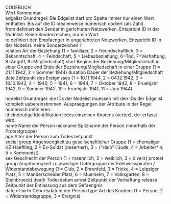 CODEBUCH												
Wert	Kommentar											
edgelist	Grundregel: Die Edgelist darf pro Spalte immer nur einen Wert enthalten. Bis auf die ID idealerweise numerisch codiert (als Zahl).											
from	definiert den Sender in gerichteten Netzwerken. Entspricht ID in der Nodelist. Keine Sonderzeichen, nur ein Wort											
to	definiert den Empfaenger in ungerichteten Netzwerken. Entspricht ID in der Nodelist. Keine Sonderzeichen !	
relation  Art der Beziehung (1 = familiaer, 2 = freundschaftlich, 3 = Bekanntschaft, 4 = Feindschaft, 5 = Liebesbeziehung, 6=Tod, 7=Verhaftung, 8=Angriff, 9=Mitgliedschaft)
start Beginn der Beziehung/Mitgliedschaft in einer Gruppe
end Ende der Beziehung/Mitgliedschaft in einer Gruppe (1 = 21.11.1942, 2 = Sommer 1944)
duration Dauer der Beziehung/Mitgliedschaft
date Zeitpunkt des Ereignisses (1 = 10.11.1944, 2 = 04.12.1942, 3 = 18.10.1943, 4 = 1940, 5 = 1941, 6 = 1944, 7 = Oktober 1942, 8 = Fruehjahr 1942, 9 = Sommer 1942, 10 = Fruehjahr 1941, 11 = Juni 1944)

nodelist	Grundregel: die IDs der Nodelist muessen mit den IDs der Edgelist komplett uebereinstimmen. Auspraegungen der Attribute in der Regel numerisch definieren.											
id	eindeutige Identifikation jedes einzelnen Knotens (vertex), der erfasst wird.											
name	Name der Person	
nickname	Spitzname der Person (innerhalb der Protestgruppe)									
age	Alter der Person zum Todeszeitpunkt 										
social group	Angehoerigkeit zu gesellschaftlicher Gruppe (1 = ehemaliger KZ-Haeftling, 2 = Ex-Soldat (desertiert), 3 = ("Halb"-)Jude, 4 = Arbeiter*In, 5 = Kommunist)	
sex Geschlecht der Person (1 = maennlich, 2 = weiblich, 3 = divers)
protest group Angehoerigkeit zu jeweiliger Untergruppe der Edelweisspiraten / Widerstandsbewegung (1 = Club, 2 = Ehrenfeld, 3 = Fricke, 4 = Leipziger Platz, 5 = Manderscheider Platz, 6 = Muelheim, 7 = Volksgarten, 8 = Steinbrueck)
death	Todesdatum
arrest Zeitpunkt der Verhaftung
release Zeitpunkt der Entlassung aus dem Gefaengnis																	
date of birth Geburtsdatum der Person
type Art des Knotens (1 = Person, 2 = Widerstandsgruppe, 3 = Ereignis)
